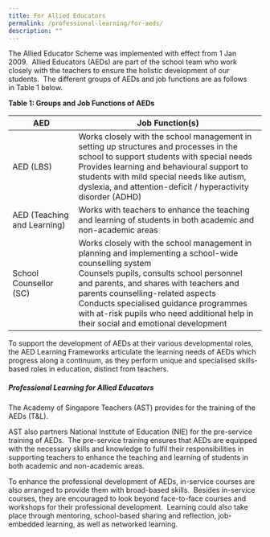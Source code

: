 ```yaml
---
title: For Allied Educators
permalink: /professional-learning/for-aeds/
description: ""
---
```

The Allied Educator Scheme was implemented with effect from 1 Jan 2009.&nbsp;&nbsp;Allied Educators (AEDs) are part of the school team who work closely with the teachers to ensure the holistic development of our students.&nbsp;&nbsp;The different groups of AEDs and job functions are as follows in&nbsp;Table 1&nbsp;below.

**Table 1: Groups and Job Functions of AEDs**

| AED | Job Function(s) |
|---|---|
| AED (LBS)  | Works closely with the school management in setting up structures and processes in the school to support students with special needs<br>Provides learning and behavioural support to students with mild special needs like autism, dyslexia, and attention-deficit / hyperactivity disorder (ADHD)<br>  |
| AED (Teaching and Learning) | Works with teachers to enhance the teaching and learning of students in both academic and non-academic areas |
| School Counsellor (SC) | Works closely with the school management in planning and implementing a school-wide counselling system<br>Counsels pupils, consults school personnel and parents, and shares with teachers and parents counselling-related aspects<br>Conducts specialised guidance programmes with at-risk pupils who need additional help in their social and emotional development |

To support the development of AEDs at their various developmental roles, the AED Learning Frameworks articulate the learning needs of AEDs which progress along a continuum, as they perform unique and specialised skills-based roles in education, distinct from teachers.

##### Professional Learning for Allied Educators

The Academy of Singapore Teachers (AST) provides for the training of the AEDs (T&amp;L).&nbsp;

AST also partners National Institute of Education (NIE) for the pre-service training of AEDs.&nbsp;&nbsp;The pre-service training ensures that AEDs are equipped with the necessary skills and knowledge to fulfil their responsibilities in supporting teachers to enhance the teaching and learning of students in both academic and non-academic areas.&nbsp;

To enhance the professional development of AEDs, in-service courses are also arranged to provide them with broad-based skills.&nbsp;&nbsp;Besides in-service courses, they are encouraged to look beyond face-to-face courses and workshops for their professional development.&nbsp;&nbsp;Learning could also take place through mentoring, school-based sharing and reflection, job-embedded learning, as well as networked learning.